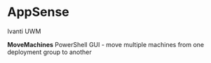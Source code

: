 # AppSense
Ivanti UWM

**MoveMachines**
PowerShell GUI - move multiple machines from one deployment group to another
